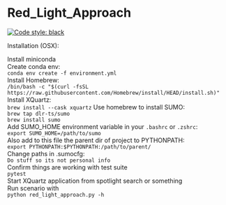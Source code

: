 # Red_Light_Approach
[![Code style: black](https://img.shields.io/badge/code%20style-black-000000.svg)](https://github.com/psf/black)

Installation (OSX):

Install miniconda\
Create conda env:\
```conda env create -f environment.yml```\
Install Homebrew:\
```/bin/bash -c "$(curl -fsSL https://raw.githubusercontent.com/Homebrew/install/HEAD/install.sh)"```\
Install XQuartz:\
```brew install --cask xquartz```
Use homebrew to install SUMO:\
```brew tap dlr-ts/sumo```\
```brew install sumo```\
Add SUMO_HOME environment variable in your ```.bashrc``` or ```.zshrc```:\
```export SUMO_HOME=/path/to/sumo```\
Also add to this file the parent dir of project to PYTHONPATH:\
```export PYTHONPATH:$PYTHONPATH:/path/to/parent/```\
Change paths in .sumocfg:\
```Do stuff so its not personal info```\
Confirm things are working with test suite\
```pytest```\
Start XQuartz application from spotlight search or something\
Run scenario with\
```python red_light_approach.py -h```
